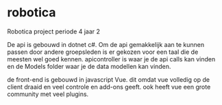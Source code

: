 # robotica
Robotica project periode 4 jaar 2

De api is gebouwd in dotnet c#.
Om de api gemakkelijk aan te kunnen passen door andere groepsleden is er gekozen voor een taal die de meesten wel goed kennen.
apicontroller is waar je de api calls kan vinden en de Models folder waar je de data modellen kan vinden.

de front-end is gebouwd in javascript Vue.
dit omdat vue volledig op de client draaid en veel controle en add-ons geeft.
ook heeft vue een grote community met veel plugins.
